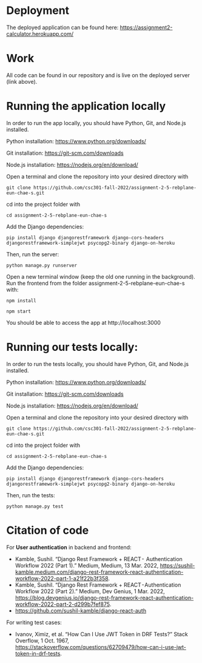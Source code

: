 # Deployment
The deployed application can be found here: 
https://assignment2-calculator.herokuapp.com/

# Work
All code can be found in our repository and is live on the deployed server (link above).

# Running the application locally
In order to run the app locally, you should have Python, Git, and Node.js installed.

Python installation: https://www.python.org/downloads/

Git installation: https://git-scm.com/downloads

Node.js installation: https://nodejs.org/en/download/

Open a terminal and clone the repository into your desired directory with
<pre><code>git clone https://github.com/csc301-fall-2022/assignment-2-5-rebplane-eun-chae-s.git</code></pre>

cd into the project folder with
<pre><code>cd assignment-2-5-rebplane-eun-chae-s</code></pre>

Add the Django dependencies: 
<pre><code>pip install django djangorestframework django-cors-headers djangorestframework-simplejwt psycopg2-binary django-on-heroku</code></pre>
Then, run the server:
<pre><code>python manage.py runserver</code></pre>

Open a new terminal window (keep the old one running in the background). Run the frontend from the folder assignment-2-5-rebplane-eun-chae-s with:
<pre><code>npm install</code></pre>
<pre><code>npm start</code></pre>

You should be able to access the app at http://localhost:3000 

# Running our tests locally:
In order to run the tests locally, you should have Python, Git, and Node.js installed.

Python installation: https://www.python.org/downloads/

Git installation: https://git-scm.com/downloads

Node.js installation: https://nodejs.org/en/download/

Open a terminal and clone the repository into your desired directory with
<pre><code>git clone https://github.com/csc301-fall-2022/assignment-2-5-rebplane-eun-chae-s.git</code></pre>

cd into the project folder with
<pre><code>cd assignment-2-5-rebplane-eun-chae-s</code></pre>

Add the Django dependencies: 
<pre><code>pip install django djangorestframework django-cors-headers djangorestframework-simplejwt psycopg2-binary django-on-heroku</code></pre>
Then, run the tests:
<pre><code>python manage.py test</code></pre>

# Citation of code
For **User authentication** in backend and frontend:
- Kamble, Sushil. “Django Rest Framework + REACT -  Authentication Workflow 2022 (Part 1).” Medium, Medium, 13 Mar. 2022, https://sushil-kamble.medium.com/django-rest-framework-react-authentication-workflow-2022-part-1-a21f22b3f358. 
- Kamble, Sushil. “Django Rest Framework + REACT - Authentication Workflow 2022 (Part 2).” Medium, Dev Genius, 1 Mar. 2022, https://blog.devgenius.io/django-rest-framework-react-authentication-workflow-2022-part-2-d299b7fef875. 
- https://github.com/sushil-kamble/django-react-auth

For writing test cases:
- Ivanov, Ximiz, et al. “How Can I Use JWT Token in DRF Tests?” Stack Overflow, 1 Oct. 1967, https://stackoverflow.com/questions/62709479/how-can-i-use-jwt-token-in-drf-tests. 
